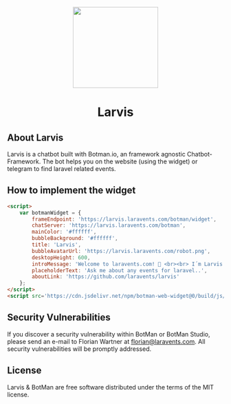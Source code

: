 <p align="center"><img height="188" width="198" src="https://larvis.laravents.com/robot.png"></p>
<h1 align="center">Larvis</h1>

## About Larvis

Larvis is a chatbot built with Botman.io, an framework agnostic Chatbot-Framework.
The bot helps you on the website (using the widget) or telegram to find laravel related events.

## How to implement the widget

```html
<script>
    var botmanWidget = {
        frameEndpoint: 'https://larvis.laravents.com/botman/widget',
        chatServer: 'https://larvis.laravents.com/botman',
        mainColor: '#ffffff',
        bubbleBackground: '#ffffff',
        title: 'Larvis',
        bubbleAvatarUrl: 'https://larvis.laravents.com/robot.png',
        desktopHeight: 600,
        introMessage: 'Welcome to laravents.com! 👋 <br><br> I´m Larvis. Your personal 🤖 when it comes to any laravel related events on the 🌍. <br><br> Here´s a 📝 with commands, i understand: <br><br> - Show me conferences <br> - Show me meetups <br> - Show me hackathons',
        placeholderText: 'Ask me about any events for laravel..',
        aboutLink: 'https://github.com/laravents/larvis'
    };
</script>
<script src='https://cdn.jsdelivr.net/npm/botman-web-widget@0/build/js/widget.js'></script>
```

## Security Vulnerabilities

If you discover a security vulnerability within BotMan or BotMan Studio, please send an e-mail to Florian Wartner at florian@laravents.com. All security vulnerabilities will be promptly addressed.

## License

Larvis & BotMan are free software distributed under the terms of the MIT license.

